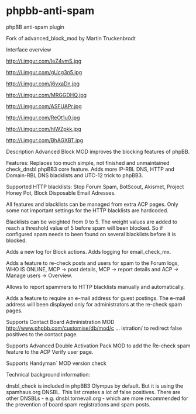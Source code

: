 phpbb-anti-spam
===============

phpBB anti-spam plugin

Fork of advanced_block_mod by Martin Truckenbrodt

Interface overview

http://i.imgur.com/IeZ4vmS.jpg

http://i.imgur.com/gUcg3n5.jpg

http://i.imgur.com/j6vxaDn.jpg

http://i.imgur.com/MRGGDHQ.jpg

http://i.imgur.com/ASFUAPr.jpg

http://i.imgur.com/ReOt1u0.jpg

http://i.imgur.com/hlWZpkk.jpg

http://i.imgur.com/BhAGXBT.jpg


Description
Advanced Block MOD improves the blocking features of phpBB.

Features:
Replaces too much simple, not finished and unmaintained check_dnsbl phpBB3 core feature.
Adds more IP-RBL DNS, HTTP and Domain-RBL DNS blacklists and UTC-12 trick to phpBB3.

Supported HTTP blacklists: Stop Forum Spam, BotScout, Akismet, Project Honey Pot, Block Disposable Email Adresses.

All features and blacklists can be managed from extra ACP pages. Only some not important settings for the HTTP blacklists are hardcoded.

Blacklists can be weighted from 0 to 5. The weight values are added to reach a threshold value of 5 before spam will been blocked. So if configured spam needs to been found on several blacklists before it is blocked.

Adds a new log for Block actions. Adds logging for email_check_mx.

Adds a feature to re-check posts and users for spam to the Forum logs, WHO IS ONLINE, MCP -> post details, MCP -> report details and ACP -> Manage users -> Overview.

Allows to report spammers to HTTP blacklists manually and automatically.

Adds a feature to require an e-mail address for guest postings. The e-mail address will been displayed only for administrators at the re-check spam pages.

Supports Contact Board Administration MOD http://www.phpbb.com/customise/db/mod/c ... istration/ to redirect false positives to the contact page.

Supports Advanced Double Activation Pack MOD to add the Re-check spam feature to the ACP Verify user page.

Supports Handyman` MOD version check

Technical background information:

dnsbl_check is included in phpBB3 Olympus by default. But it is using the spamhaus.org DNSBL. This list creates a lot of false positives. There are other DNSBLs - e.g. dnsbl.tornevall.org - which are more recommended for the prevention of board spam registrations and spam posts.
